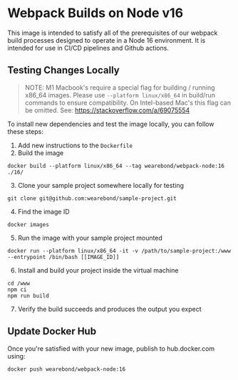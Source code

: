 # Webpack Builds on Node v16

This image is intended to satisfy all of the prerequisites of our webpack build
processes designed to operate in a Node 16 environment. It is intended for use
in CI/CD pipelines and Github actions.

## Testing Changes Locally

> NOTE: M1 Macbook's require a special flag for building / running x86_64 images. Please use `--platform linux/x86_64` in build/run commands to ensure compatibility. On Intel-based Mac's this flag can be omitted. See: https://stackoverflow.com/a/69075554

To install new dependencies and test the image locally, you can follow these
steps:

1. Add new instructions to the `Dockerfile`
2. Build the image

```
docker build --platform linux/x86_64 --tag wearebond/webpack-node:16 ./16/
```

3. Clone your sample project somewhere locally for testing

```
git clone git@github.com:wearebond/sample-project.git
```

4. Find the image ID

```
docker images
```

5. Run the image with your sample project mounted

```
docker run --platform linux/x86_64 -it -v /path/to/sample-project:/www --entrypoint /bin/bash [[IMAGE_ID]]
```

6. Install and build your project inside the virtual machine

```
cd /www
npm ci
npm run build
```

7. Verify the build succeeds and produces the output you expect

## Update Docker Hub

Once you're satisfied with your new image, publish to hub.docker.com using:

```
docker push wearebond/webpack-node:16
```
